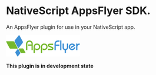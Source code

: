 # NativeScript AppsFlyer SDK.

An AppsFlyer plugin for use in your NativeScript app.

<img src="/af-logo.png"  width="200">

**This plugin is in development state**